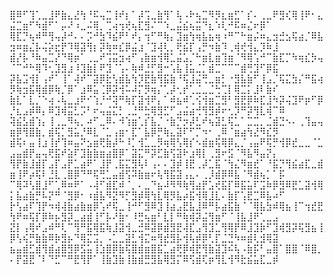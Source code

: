 ⣿⠿⠋⢹⢁⣀⣸⠟⣷⣄⣜⢳⠘⠯⢤⣉⢸⠞⡆⠁⡼⢩⣀⣷⢻⠁⢧⠠⠗⢦⣉⠻⡻⣆⣶⣋⠁⡎⠄⢀⣀⠟⣻⢎⢿⢸⠟⠂⣄⣬⣉⣶⠋⠳⣾⠋⠁⡤⠜⠰⣀⠬⢿⡀⢉⢴⢲⢞⢦⣏⣻⠌⠉⠱⣀⣬⣮⢦⣭⠙⣆⠱⢇⠚⠯⠶⣌⠖⡿⠁
⢿⣏⡙⢦⠾⠛⢻⢤⡼⠚⠄⠄⡩⠚⣳⠹⣮⠟⠃⠞⡄⢲⠋⠛⢷⡄⣹⣶⢳⢶⣧⣦⢶⠰⠛⠉⠓⣶⡬⠶⣄⣲⣚⣢⢯⣴⡈⠿⣧⣲⠶⣶⣌⡧⢬⡵⣖⡟⠹⢿⣽⢻⡆⡽⢷⠶⣎⡿⣬⣰⠈⣹⢼⢇⡀⢟⣮⡏⢠⡛⠲⣷⠹⢀⢾⢞⢺⣄⡹⠷⣸
⣾⡜⡧⠘⠷⣤⣉⡜⠙⢿⡶⠁⢀⣀⠞⢩⣭⣲⢴⠋⢠⣷⣶⢺⢿⣁⣬⣡⡈⠓⣶⣇⣶⢹⣶⠈⠻⢿⢡⠚⠉⣷⣏⡉⠳⢶⣎⡳⢤⠈⠉⠚⠓⢿⠹⢂⣹⣻⣰⠸⣹⣷⡇⠟⣹⠈⢡⠄⢷⠾⣘⡋⣻⠒⢡⣧⢸⣥⣈⡁⣾⣉⠉⠉⠉⣾⢛⣹⠋⡿⣯
⡽⣧⣩⢺⡇⢠⠞⠁⢸⠁⢼⠞⠉⣽⡿⣗⢣⣾⣧⢳⡹⣟⣷⢻⣯⣷⠘⢯⣸⣬⢛⣀⣶⡃⠐⣻⣧⣷⠋⢸⣠⡈⢯⣍⣳⡌⠛⣯⢴⡻⢷⣲⣯⢿⣾⡿⢷⡈⡿⠁⣰⠿⣥⢈⡿⡽⢺⠥⠼⡍⡻⢶⡌⢁⡼⢂⡞⢁⣈⣀⣈⢓⢉⡇⢿⣉⡅⣸⠇⣷⠎
⣷⣇⠁⣇⡈⠑⢴⠠⢧⣀⣰⠟⠊⢱⡘⠚⢽⠛⢷⡏⣽⢺⠟⡄⠁⠾⣦⠾⢁⢪⢺⣶⣉⣻⠃⣻⣟⡿⠷⣏⣸⠳⡽⢬⣹⠟⡶⠋⡿⡘⣆⣠⡾⠿⡄⠿⣹⢾⣭⣃⡩⠃⠖⢤⣬⣍⡃⢀⣘⠛⣓⢿⣻⣋⠋⣠⣬⣴⢚⢻⣻⡾⠖⢂⡹⠛⡽⢻⣇⢾⠉⠿
⢽⣮⣣⣾⢱⡄⢸⢀⣀⠻⢦⡀⠴⠋⣀⠿⠄⠺⢱⣶⢁⡎⣧⡈⠐⣷⡙⡲⡼⣃⠞⢦⣽⣃⢯⣁⠁⣉⣉⡀⣈⣾⣙⠢⠄⢀⢹⣤⢤⣶⡿⢻⣿⣷⡀⣾⢯⡁⣻⣥⡘⠿⣇⠈⣁⢠⣶⠂⣏⠁⣧⡿⡛⢷⣄⣽⠏⠋⡉⠲⠂⢀⠿⠈⣶⣴⢳⣜⠻⣎⡻
⣾⢯⠆⣤⢸⣰⢸⡞⢹⠶⣤⠝⣢⣶⢟⣷⡼⠓⠸⡁⢺⣁⣀⡻⢶⢿⢣⢿⡎⠢⣾⣶⢯⢿⡿⣄⡈⢠⣤⠟⢯⡛⢺⡿⣞⣀⣀⠈⣁⣠⣤⣾⡟⣤⢤⢟⣯⠞⣵⠏⣹⣷⣷⣶⣴⣿⡿⠁⣽⣍⠛⡽⣋⣷⢫⣽⠗⣰⢿⡇⢀⣻⠖⣫⠈⠻⣧⠻⣤⡝⡄
⢻⡟⣷⣸⣾⡏⣠⡏⣠⡟⣁⣴⠟⠁⣸⡟⢀⣯⣍⣻⢧⠇⢠⠄⠄⣹⡾⢸⣟⢀⡼⣁⣯⠈⢳⣌⠻⣶⣞⠁⠘⣯⡙⢻⣮⣴⣏⣀⣾⣶⢸⠟⡴⢯⠇⣘⣇⢀⣿⡿⠙⠛⢯⢛⣁⣤⣾⢫⠽⣷⣶⠖⢧⢻⣯⣽⢠⣄⠄⢀⡸⣾⡿⠿⣧⠈⠻⣾⢦⡁⠁⡯
⠉⢿⠽⢣⣿⣸⠋⢁⠿⠶⠟⠁⠠⢼⠋⣾⣏⠾⠈⡀⠄⣀⠙⣦⠼⠻⠻⢷⢻⣴⡟⣡⢞⣯⡏⠿⣯⣥⠏⣩⠷⡿⣻⠿⣟⣁⣽⢺⢿⡅⣧⣴⣷⡛⠧⡝⠛⠈⣻⡿⠂⠰⣾⣧⠻⣝⠻⡋⣻⡾⢿⢳⣇⢿⡻⣧⡴⣯⢺⢿⣸⣇⠄⣷⡏⢡⣟⣉⠿⣧⠴⠋
⡗⢣⣴⠏⢹⡟⠲⢾⢼⣷⣴⣷⣶⡿⢡⠞⢯⣀⢸⠚⠋⣻⠿⣹⢸⣴⣠⣟⣧⣸⠿⠛⡧⣴⣯⣷⠈⠈⢿⣧⣳⠾⢿⣦⢸⠉⢲⣞⣟⢳⠟⠶⢯⡏⡿⠷⡦⣻⡽⣀⣴⣾⢸⠋⡧⠜⣷⠂⠸⣛⢦⣶⠃⣇⡇⠛⢷⢾⡽⣬⢻⣶⠋⠈⢸⣧⣸⠟⢁⣀⣠
⣝⡇⢠⢿⠞⣠⠾⠛⢇⠉⢻⠛⣯⢿⣯⢷⣸⣽⢺⣀⣚⠿⣽⡿⣾⣻⣟⢼⣏⣠⢻⣹⣁⢻⢿⡟⠿⣸⣹⡷⠋⣹⢾⣻⡽⢯⣻⣦⢸⡿⢣⢮⡛⣷⣷⠿⡷⣻⡦⠙⢿⣍⣩⡀⠠⣁⣀⣽⣃⢺⣍⠶⢻⣞⣻⡧⢺⢧⡾⡿⢃⡏⣈⣙⠳⠶⣾⢇⣺⢿⣽
⣦⣤⣾⣋⣾⢻⣾⣴⣿⣻⡿⣫⣥⢸⣱⣿⡿⣷⢯⣿⣾⣶⣿⣯⣁⣴⢟⡿⢾⣟⢻⣷⣽⣹⠮⢧⠠⣷⡯⠃⣤⣿⠁⣿⣿⠈⠿⣿⡀⠄⡟⣽⣟⠈⠇⠙⣋⠉⠛⣟⢻⡟⠁⢸⣷⣹⣷⢸⣷⣾⣛⣻⣧⢿⣻⡍⠿⢫⣾⢏⡶⢻⣇⢺⠻⣗⣮⣥⣏⣀⡾
